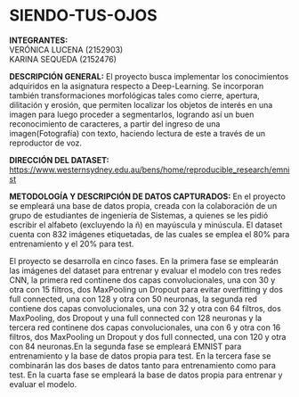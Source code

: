 # SIENDO-TUS-OJOS

<b>INTEGRANTES:</b><br>     VERÓNICA LUCENA (2152903)  
                            KARINA SEQUEDA (2152476)  
                            
<b>DESCRIPCIÓN GENERAL:</b> El proyecto busca implementar los conocimientos adquiridos en la asignatura respecto a
Deep-Learning. Se incorporan también transformaciones morfológicas tales como cierre, apertura, dilitación y erosión, que permiten localizar los objetos de interés en una imagen para luego proceder a segmentarlos, logrando así un buen reconocimiento de caracteres, a partir del ingreso de una imagen(Fotografía) con texto, haciendo lectura de este a través de un reproductor de voz.

<b>DIRECCIÓN DEL DATASET:</b> https://www.westernsydney.edu.au/bens/home/reproducible_research/emnist

 <b>METODOLOGÍA Y DESCRIPCIÓN DE DATOS CAPTURADOS:</b> En el proyecto se empleará una base de datos propia, creada con la colaboración de un grupo de estudiantes de ingeniería de Sistemas, a quienes se les pidió escribir el alfabeto (excluyendo la ñ) en mayúscula y minúscula. El dataset cuenta con 832 imágenes etiquetadas, de las cuales se emplea el 80% para entrenamiento y el 20% para test.
 
El proyecto se desarrolla en cinco fases. En la primera fase se emplearán las imágenes del dataset para entrenar y evaluar el modelo con tres redes CNN, la primera red continene dos capas convolucionales, una con 30 y otra con 15 filtros, dos MaxPooling un Dropout para evitar overfitting y dos full connected, una con 128 y otra con 50 neuronas, la segunda red contiene dos capas convolucionales, una con 32 y otra con 64 filtros, dos MaxPooling, dos Dropout y una full connected con 128 neuronas y la tercera red continene dos capas convolucionales, una con 6 y otra con 16 filtros, dos MaxPooling un Dropout y dos full connected, una con 120 y otra con 84 neuronas.En la segunda fase se empleará EMNIST para entrenamiento y la base de datos propia para test. En la tercera fase se combinarán las dos bases de datos tanto para entrenamiento como para test. En la cuarta fase se empleará la base de datos propia para entrenar y evaluar el modelo. 

